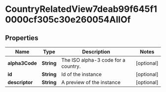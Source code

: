 

# CountryRelatedView7deab99f645f10000cf305c30e260054AllOf


## Properties

| Name | Type | Description | Notes |
|------------ | ------------- | ------------- | -------------|
|**alpha3Code** | **String** | The ISO alpha-3 code for a country. |  [optional] |
|**id** | **String** | Id of the instance |  [optional] |
|**descriptor** | **String** | A preview of the instance |  [optional] |



